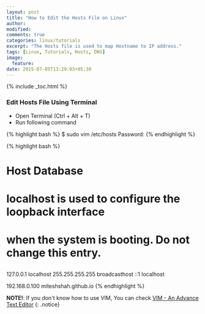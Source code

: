 ```yaml
---
layout: post
title: "How to Edit the Hosts File on Linux"
author:
modified:
comments: true
categories: linux/tutorials
excerpt: "The Hosts file is used to map Hostname to IP address."
tags: [Linux, Tutorials, Hosts, DNS]
image:
  feature:
date: 2015-07-05T13:29:03+05:30
---
```


{% include _toc.html %}

### Edit Hosts File Using Terminal

* Open Terminal (Ctrl + Alt + T)
* Run following command

{% highlight bash %}
$ sudo vim /etc/hosts
Password:
{% endhighlight %}

{% highlight bash %}
##
# Host Database
#
# localhost is used to configure the loopback interface
# when the system is booting.  Do not change this entry.
##
127.0.0.1	localhost
255.255.255.255	broadcasthost
::1             localhost

192.168.0.100   miteshshah.github.io
{% endhighlight %}


**NOTE!**: If you don't know how to use VIM, You can check <a href="/linux/basics/vim-an-advance-text-editor/">VIM - An Advance Text Editor</a>
{: .notice}
